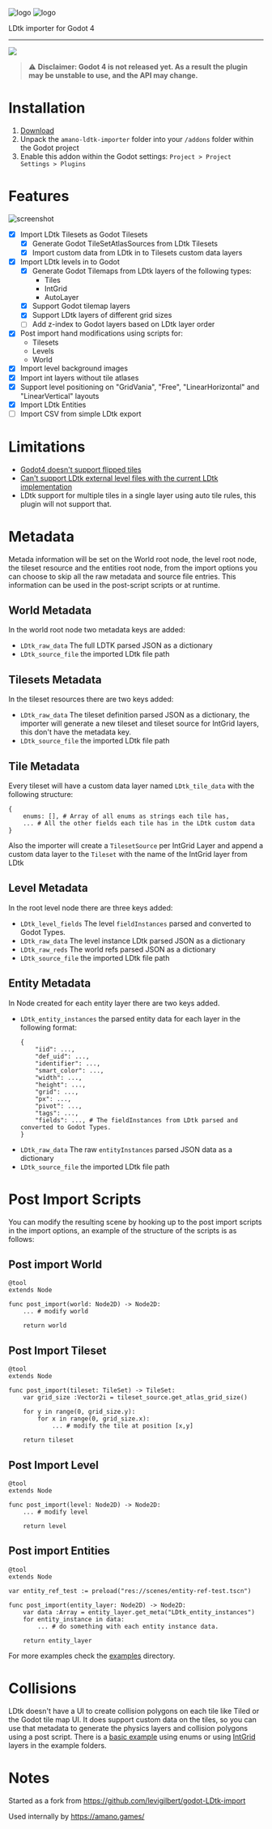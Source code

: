 ![logo](icon.svg#gh-dark-mode-only)
![logo](icon-light-mode.svg#gh-light-mode-only)

LDtk importer for Godot 4

---

![](https://img.shields.io/badge/Godot%20Compatible-4.0%2B-%234385B5)

> ⚠ **Disclaimer: Godot 4 is not released yet. As a result the plugin may be unstable to use, and the API may change.**

# Installation

1. [Download](https://github.com/afk-mario/amano-ldtk-importer/archive/refs/heads/main.zip)
2. Unpack the `amano-ldtk-importer` folder into your `/addons` folder within the Godot project
3. Enable this addon within the Godot settings: `Project > Project Settings > Plugins`

# Features

![screenshot](assets/screenshot-01.png)

- [x] Import LDtk Tilesets as Godot Tilesets
	- [x] Generate Godot TileSetAtlasSources from LDtk Tilesets
	- [x] Import custom data from LDtk in to Tilesets custom data layers
- [x] Import LDtk levels in to Godot
	- [x] Generate Godot Tilemaps from LDtk layers of the following types:
		- Tiles
		- IntGrid
		- AutoLayer
	- [x] Support Godot tilemap layers
	- [x] Support LDtk layers of different grid sizes
	- [ ] Add z-index to Godot layers based on LDtk layer order
- [x] Post import hand modifications using scripts for:
	- Tilesets
	- Levels
	- World
- [x] Import level background images
- [x] Import int layers without tile atlases
- [x] Support level positioning on "GridVania", "Free", "LinearHorizontal" and "LinearVertical" layouts
- [x] Import LDtk Entities
- [ ] Import CSV from simple LDtk export

# Limitations

- [Godot4 doesn't support flipped tiles](https://github.com/godotengine/godot-proposals/issues/3967)
- [Can't support LDtk external level files with the current LDtk implementation](https://github.com/deepnight/ldtk/issues/734)
- LDtk support for multiple tiles in a single layer using auto tile rules, this plugin will not support that.

# Metadata

Metada information will be set on the World root node, the level root node, the tileset resource and the entities root node, from the import options you can choose to skip all the raw metadata and source file entries. This information can be used in the post-script scripts or at runtime.

## World Metadata

In the world root node two metadata keys are added:

- `LDtk_raw_data` The full LDTK parsed JSON as a dictionary
- `LDtk_source_file` the imported LDtk file path

## Tilesets Metadata

In the tileset resources there are two keys added:

- `LDtk_raw_data` The tileset definition parsed JSON as a dictionary, the importer will generate a new tileset and tileset source for IntGrid layers, this don't have the metadata key.
- `LDtk_source_file` the imported LDtk file path

## Tile Metadata

Every tileset will have a custom data layer named `LDtk_tile_data` with the following structure:
```gdscript
{
	enums: [], # Array of all enums as strings each tile has,
	... # All the other fields each tile has in the LDtk custom data 
}
```

Also the importer will create a `TilesetSource` per IntGrid Layer and append a custom data layer to the `Tileset` with the name of the IntGrid layer from LDtk 

## Level Metadata

In the root level node there are three keys added:
- `LDtk_level_fields` The level `fieldInstances` parsed and converted to Godot Types.
- `LDtk_raw_data` The level instance LDtk parsed JSON as a dictionary
- `LDtk_raw_reds` The world refs parsed JSON as a dictionary
- `LDtk_source_file` the imported LDtk file path

## Entity Metadata

In Node created for each entity layer there are two keys added.
- `LDtk_entity_instances` the parsed entity data for each layer in the following format:
	```gdscript
	{
		"iid": ...,
		"def_uid": ...,
		"identifier": ...,
		"smart_color": ...,
		"width": ...,
		"height": ...,
		"grid": ...,
		"px": ...,
		"pivot": ...,
		"tags": ...,
		"fields": ..., # The fieldInstances from LDtk parsed and converted to Godot Types.
	}
	```
- `LDtk_raw_data` The raw `entityInstances` parsed JSON data as a dictionary
- `LDtk_source_file` the imported LDtk file path


# Post Import Scripts

You can modify the resulting scene by hooking up to the post import scripts in the import options, an example of the structure of the scripts is as follows:

## Post import World

```gdscript
@tool
extends Node

func post_import(world: Node2D) -> Node2D:
	... # modify world

	return world
```

## Post Import Tileset

```gdscript
@tool
extends Node

func post_import(tileset: TileSet) -> TileSet:
	var grid_size :Vector2i = tileset_source.get_atlas_grid_size()

	for y in range(0, grid_size.y):
		for x in range(0, grid_size.x):
			... # modify the tile at position [x,y]

	return tileset

```

## Post Import Level

```gdscript
@tool
extends Node

func post_import(level: Node2D) -> Node2D:
	... # modify level

	return level
```

## Post import Entities

```gdscript
@tool
extends Node

var entity_ref_test := preload("res://scenes/entity-ref-test.tscn")

func post_import(entity_layer: Node2D) -> Node2D:
	var data :Array = entity_layer.get_meta("LDtk_entity_instances")
	for entity_instance in data:
		... # do something with each entity instance data.

	return entity_layer
```

For more examples check the [examples](https://github.com/afk-mario/amano-ldtk-importer/tree/main/addons/amano-ldtk-importer/examples/post-import-scripts) directory.


# Collisions

LDtk doesn't have a UI to create collision polygons on each tile like Tiled or the Godot tile map UI. It does support custom data on the tiles, so you can use that metadata to generate the physics layers and collision polygons using a post script. There is a [basic example](https://github.com/afk-mario/amano-ldtk-importer/blob/main/addons/amano-ldtk-importer/examples/post-import-scripts/post-import-tileset-add-collisions-by-enum.gd) using enums or using [IntGrid](https://github.com/afk-mario/amano-ldtk-importer/blob/main/addons/amano-ldtk-importer/examples/post-import-scripts/post-import-tileset-add-collisions-by-int-grid.gd) layers in the example folders.

# Notes

Started as a fork from https://github.com/levigilbert/godot-LDtk-import

Used internally by https://amano.games/

